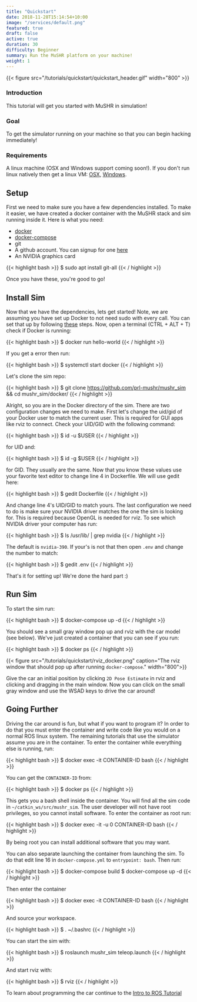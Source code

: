 ```yaml
---
title: "Quickstart"
date: 2018-11-28T15:14:54+10:00
image: "/services/default.png"
featured: true
draft: false
active: true
duration: 30 
difficulty: Beginner 
summary: Run the MuSHR platform on your machine! 
weight: 1
---
```


{{< figure src="/tutorials/quickstart/quickstart_header.gif" width="800" >}}
<br>

### Introduction
This tutorial will get you started with MuSHR in simulation!

### Goal 
To get the simulator running on your machine so that you can begin hacking immediately!

### Requirements
A linux machine (OSX and Windows support coming soon!). If you don't run linux natively then get a linux VM: [OSX](https://www.instructables.com/id/How-to-Create-an-Ubuntu-Virtual-Machine-with-Virtu/), [Windows](https://itsfoss.com/install-linux-in-virtualbox/).

## Setup
First we need to make sure you have a few dependencies installed. To make it easier, we have created a docker container with the MuSHR stack and sim running inside it. Here is what you need:

- [docker](https://docs.docker.com/v17.12/install/)
- [docker-compose](https://docs.docker.com/compose/install/)
- git
- A github account. You can signup for one [here](https://github.com/join?source=header-home)
- An NVIDIA graphics card

{{< highlight bash >}}
$ sudo apt install git-all
{{< / highlight >}}

Once you have these, you're good to go!

## Install Sim
Now that we have the dependencies, lets get started! Note, we are assuming you have set up Docker to not need sudo with every call. You can set that up by following [these](https://docs.docker.com/install/linux/linux-postinstall/) steps. Now, open a terminal (CTRL + ALT + T) check if Docker is running:

{{< highlight bash >}}
$ docker run hello-world
{{< / highlight >}}

If you get a error then run:

{{< highlight bash >}}
$ systemctl start docker
{{< / highlight >}}

Let's clone the sim repo:

{{< highlight bash >}}
$ git clone https://github.com/prl-mushr/mushr_sim && cd mushr_sim/docker/
{{< / highlight >}}

Alright, so you are in the Docker directory of the sim. There are two configuration changes we need to make. First let's change the uid/gid of your Docker user to match the current user. This is required for GUI apps like rviz to connect. Check your UID/GID with the following command:

{{< highlight bash >}}
$ id -u $USER
{{< / highlight >}}

for UID and:

{{< highlight bash >}}
$ id -g $USER
{{< / highlight >}}

for GID. They usually are the same. Now that you know these values use your favorite text editor to change line 4 in Dockerfile. We will use gedit here:

{{< highlight bash >}}
$ gedit Dockerfile
{{< / highlight >}}

And change line 4's UID/GID to match yours. The last configuration we need to do is make sure your NVIDIA driver matches the one the sim is looking for. This is required because OpenGL is needed for rviz. To see which NVIDIA driver your computer has run:

{{< highlight bash >}}
$ ls /usr/lib/ | grep nvidia
{{< / highlight >}}

The default is `nvidia-390`. If your's is not that then open `.env` and change the number to match:

{{< highlight bash >}}
$ gedit .env
{{< / highlight >}}

That's it for setting up! We're done the hard part :)

## Run Sim
To start the sim run:

{{< highlight bash >}}
$ docker-compose up -d
{{< / highlight >}}

You should see a small gray window pop up and rviz with the car model (see below). We've just created a container that you can see if you run: 

{{< highlight bash >}}
$ docker ps
{{< / highlight >}}

{{< figure src="/tutorials/quickstart/rviz_docker.png" caption="The rviz window that should pop up after running `docker-compose`." width="800">}}

Give the car an initial position by clicking `2D Pose Estimate` in rviz and clicking and dragging in the main window. Now you can click on the small gray window and use the WSAD keys to drive the car around!

## Going Further
Driving the car around is fun, but what if you want to program it? In order to do that you must enter the container and write code like you would on a normal ROS linux system. The remaining tutorials that use the simulator assume you are in the container. To enter the container while everything else is running, run:

{{< highlight bash >}}
$ docker exec -it CONTAINER-ID bash
{{< / highlight >}}

You can get the `CONTAINER-ID` from:

{{< highlight bash >}}
$ docker ps
{{< / highlight >}}

This gets you a bash shell inside the container. You will find all the sim code in `~/catkin_ws/src/mushr_sim`. The user developer will not have root privileges, so you cannot install software. To enter the container as root run:

{{< highlight bash >}}
$ docker exec -it -u 0 CONTAINER-ID bash
{{< / highlight >}}

By being root you can install additional software that you may want.

You can also separate launching the container from launching the sim. To do that edit line 16 in `docker-compose.yml` to `entrypoint: bash`. Then run: 

{{< highlight bash >}}
$ docker-compose build
$ docker-compose up -d
{{< / highlight >}}

Then enter the container

{{< highlight bash >}}
$ docker exec -it CONTAINER-ID bash
{{< / highlight >}}

And source your workspace.

{{< highlight bash >}}
$ . ~/.bashrc
{{< / highlight >}}

 You can start the sim with:

{{< highlight bash >}}
$ roslaunch mushr_sim teleop.launch
{{< / highlight >}}

And start rviz with:

{{< highlight bash >}}
$ rviz
{{< / highlight >}}

To learn about programming the car continue to the [Intro to ROS Tutorial](/tutorials/intro-to-ros)
